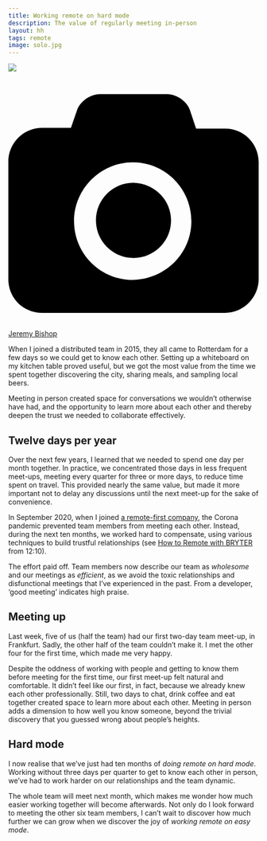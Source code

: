 ```yaml
---
title: Working remote on hard mode
description: The value of regularly meeting in-person
layout: hh
tags: remote
image: solo.jpg
---
```


![](solo.jpg)

<a class="unsplash" href="https://unsplash.com/photos/XxpCNQ_w3is" rel="noopener noreferrer"><span><svg xmlns="http://www.w3.org/2000/svg" viewBox="0 0 32 32"><title>unsplash-logo</title><path d="M20.8 18.1c0 2.7-2.2 4.8-4.8 4.8s-4.8-2.1-4.8-4.8c0-2.7 2.2-4.8 4.8-4.8 2.7.1 4.8 2.2 4.8 4.8zm11.2-7.4v14.9c0 2.3-1.9 4.3-4.3 4.3h-23.4c-2.4 0-4.3-1.9-4.3-4.3v-15c0-2.3 1.9-4.3 4.3-4.3h3.7l.8-2.3c.4-1.1 1.7-2 2.9-2h8.6c1.2 0 2.5.9 2.9 2l.8 2.4h3.7c2.4 0 4.3 1.9 4.3 4.3zm-8.6 7.5c0-4.1-3.3-7.5-7.5-7.5-4.1 0-7.5 3.4-7.5 7.5s3.3 7.5 7.5 7.5c4.2-.1 7.5-3.4 7.5-7.5z"></path></svg></span><span>Jeremy Bishop</span></a>

When I joined a distributed team in 2015, they all came to Rotterdam for a few days so we could get to know each other.
Setting up a whiteboard on my kitchen table proved useful, but we got the most value from the time we spent together discovering the city, sharing meals, and sampling local beers.

Meeting in person created space for conversations we wouldn’t otherwise have had, and the opportunity to learn more about each other and thereby deepen the trust we needed to collaborate effectively.

## Twelve days per year

Over the next few years, I learned that we needed to spend one day per month together.
In practice, we concentrated those days in less frequent meet-ups, meeting every quarter for three or more days, to reduce time spent on travel.
This provided nearly the same value, but made it more important not to delay any discussions until the next meet-up for the sake of convenience.

In September 2020, when I joined 
[a remote-first company](https://bryter.com/careers/),
the Corona pandemic prevented team members from meeting each other.
Instead, during the next ten months, we worked hard to compensate, using various techniques to build trustful relationships (see
[How to Remote with BRYTER](https://www.youtube.com/watch?v=SDj_i3r3YRQ&t=730s) from 12:10).

The effort paid off.
Team members now describe our team as _wholesome_ and our meetings as _efficient_, 
as we avoid the toxic relationships and disfunctional meetings that I’ve experienced in the past.
From a developer, ‘good meeting’ indicates high praise.

## Meeting up

Last week, five of us (half the team) had our first two-day team meet-up, in Frankfurt.
Sadly, the other half of the team couldn’t make it.
I met the other four for the first time, which made me very happy.

Despite the oddness of working with people and getting to know them before meeting for the first time, our first meet-up felt natural and comfortable.
It didn’t feel like our first, in fact, because we already knew each other professionally.
Still, two days to chat, drink coffee and eat together created space to learn more about each other.
Meeting in person adds a dimension to how well you know someone, beyond the trivial discovery that you guessed wrong about people’s heights.

## Hard mode

I now realise that we’ve just had ten months of _doing remote on hard mode_.
Working without three days per quarter to get to know each other in person, we’ve had to work harder on our relationships and the team dynamic.

The whole team will meet next month, which makes me wonder how much easier working together will become afterwards.
Not only do I look forward to meeting the other six team members, I can’t wait to discover how much further we can grow when we discover the joy of _working remote on easy mode_.
